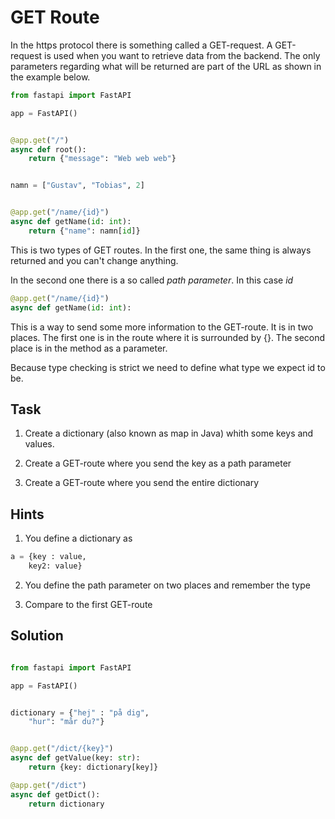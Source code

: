 # GET Route
In the https protocol there is something called a GET-request. A GET-request is
used when you want to retrieve data from the backend. The only parameters regarding 
what will be returned are part of the URL as shown in the example below.

```py
from fastapi import FastAPI

app = FastAPI()


@app.get("/")
async def root():
    return {"message": "Web web web"}


namn = ["Gustav", "Tobias", 2]


@app.get("/name/{id}")
async def getName(id: int):
    return {"name": namn[id]}
```

This is two types of GET routes. In the first one, the same thing is always returned
and you can't change anything. 

In the second one there is a so called *path parameter*. In this case *id*

```py 
@app.get("/name/{id}")
async def getName(id: int):

``` 
This is a way to send some more information to the GET-route. It is in two places.
The first one is in the route where it is surrounded by {}. The second place is in
the method as a parameter. 

Because type checking is strict we need to define what type we expect id to be.

## Task
1. Create a dictionary (also known as map in Java) whith some keys and values.

2. Create a GET-route where you send the key as a path parameter

3. Create a GET-route where you send the entire dictionary

## Hints
1. You define a dictionary as 

```py 
a = {key : value, 
    key2: value}
``` 

2. You define the path parameter on two places and remember the type

3. Compare to the first GET-route

## Solution
 
```py 

from fastapi import FastAPI

app = FastAPI()


dictionary = {"hej" : "på dig", 
    "hur": "mår du?"}


@app.get("/dict/{key}")
async def getValue(key: str):
    return {key: dictionary[key]}

@app.get("/dict")
async def getDict():
    return dictionary
``` 